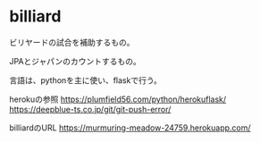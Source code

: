 # billiard
ビリヤードの試合を補助するもの。

JPAとジャパンのカウントするもの。

言語は、pythonを主に使い、flaskで行う。

herokuの参照
https://plumfield56.com/python/herokuflask/
https://deepblue-ts.co.jp/git/git-push-error/

billiardのURL
https://murmuring-meadow-24759.herokuapp.com/
